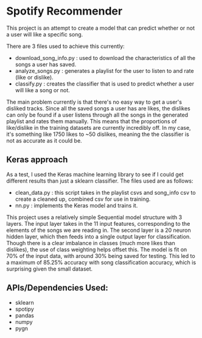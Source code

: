 # Spotify Recommender

This project is an attempt to create a model that can predict whether or not a user will like a specific song.

There are 3 files used to achieve this currently:

- download_song_info.py : used to download the characteristics of all the songs a user has saved.
- analyze_songs.py : generates a playlist for the user to listen to and rate (like or dislike).
- classify.py : creates the classifier that is used to predict whether a user will like a song or not.

The main problem currently is that there's no easy way to get a user's disliked tracks. Since all the saved songs a user has are likes, the dislikes can only be found if a user listens through all the songs in the generated playlist and rates them manually. This means that the proportions of like/dislike in the training datasets are currently incredibly off. In my case, it's something like 1750 likes to ~50 dislikes, meaning the the classifier is not as accurate as it could be.

## Keras approach

As a test, I used the Keras machine learning library to see if I could get different results than just a sklearn classifier. The files used are as follows:

- clean_data.py : this script takes in the playlist csvs and song_info csv to create a cleaned up, combined csv for use in training.
- nn.py : implements the Keras model and trains it.

This project uses a relatively simple Sequential model structure with 3 layers. The input layer takes in the 11 input features, corresponding to the elements of the songs we are reading in. The second layer is a 20 neuron hidden layer, which then feeds into a single output layer for classification. Though there is a clear imbalance in classes (much more likes than dislikes), the use of class weighting helps offset this. The model is fit on 70% of the input data, with around 30% being saved for testing. This led to a maximum of  85.25% accuracy with song classification accuracy, which is surprising given the small dataset.

## APIs/Dependencies Used:

- sklearn
- spotipy
- pandas
- numpy
- pygn
